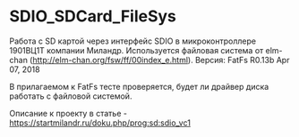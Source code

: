 ﻿# SDIO_SDCard_FileSys
Работа с SD картой через интерфейс SDIO в микроконтроллере 1901ВЦ1Т компании Миландр. 
Используется файловая система от elm-chan (http://elm-chan.org/fsw/ff/00index_e.html). Версия: FatFs R0.13b Apr 07, 2018

В прилагаемом к FatFs тесте проверяется, будет ли драйвер диска работать с файловой системой.

Описание к проекту в статье - https://startmilandr.ru/doku.php/prog:sd:sdio_vc1